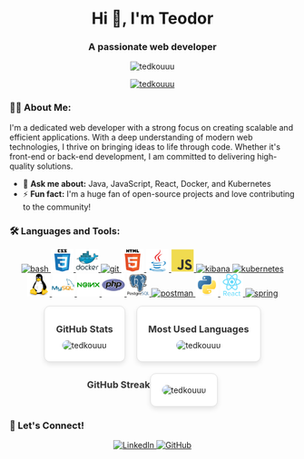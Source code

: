 <h1 align="center">Hi 👋, I'm Teodor</h1>
<h3 align="center">A passionate web developer</h3>

<p align="center">
  <img src="https://komarev.com/ghpvc/?username=tedkouuu&label=Profile%20views&color=0e75b6&style=flat" alt="tedkouuu" />
</p>

<p align="center">
  <a href="https://github.com/ryo-ma/github-profile-trophy"><img src="https://github-profile-trophy.vercel.app/?username=tedkouuu&theme=darkhub&margin-w=15&margin-h=15&no-bg=true" alt="tedkouuu" /></a>
</p>

### 👨‍💻 About Me:

I'm a dedicated web developer with a strong focus on creating scalable and efficient applications. With a deep understanding of modern web technologies, I thrive on bringing ideas to life through code. Whether it's front-end or back-end development, I am committed to delivering high-quality solutions.

- 💬 **Ask me about:** Java, JavaScript, React, Docker, and Kubernetes
- ⚡ **Fun fact:** I'm a huge fan of open-source projects and love contributing to the community!

### 🛠️ Languages and Tools:

<p align="center">
  <a href="https://www.gnu.org/software/bash/" target="_blank" rel="noreferrer">
    <img src="https://www.vectorlogo.zone/logos/gnu_bash/gnu_bash-icon.svg" alt="bash" width="40" height="40"/>
  </a>
  <a href="https://www.w3schools.com/css/" target="_blank" rel="noreferrer">
    <img src="https://raw.githubusercontent.com/devicons/devicon/master/icons/css3/css3-original-wordmark.svg" alt="css3" width="40" height="40"/>
  </a>
  <a href="https://www.docker.com/" target="_blank" rel="noreferrer">
    <img src="https://raw.githubusercontent.com/devicons/devicon/master/icons/docker/docker-original-wordmark.svg" alt="docker" width="40" height="40"/>
  </a>
  <a href="https://git-scm.com/" target="_blank" rel="noreferrer">
    <img src="https://www.vectorlogo.zone/logos/git-scm/git-scm-icon.svg" alt="git" width="40" height="40"/>
  </a>
  <a href="https://www.w3.org/html/" target="_blank" rel="noreferrer">
    <img src="https://raw.githubusercontent.com/devicons/devicon/master/icons/html5/html5-original-wordmark.svg" alt="html5" width="40" height="40"/>
  </a>
  <a href="https://www.java.com" target="_blank" rel="noreferrer">
    <img src="https://raw.githubusercontent.com/devicons/devicon/master/icons/java/java-original.svg" alt="java" width="40" height="40"/>
  </a>
  <a href="https://developer.mozilla.org/en-US/docs/Web/JavaScript" target="_blank" rel="noreferrer">
    <img src="https://raw.githubusercontent.com/devicons/devicon/master/icons/javascript/javascript-original.svg" alt="javascript" width="40" height="40"/>
  </a>
  <a href="https://www.elastic.co/kibana" target="_blank" rel="noreferrer">
    <img src="https://www.vectorlogo.zone/logos/elasticco_kibana/elasticco_kibana-icon.svg" alt="kibana" width="40" height="40"/>
  </a>
  <a href="https://kubernetes.io" target="_blank" rel="noreferrer">
    <img src="https://www.vectorlogo.zone/logos/kubernetes/kubernetes-icon.svg" alt="kubernetes" width="40" height="40"/>
  </a>
  <a href="https://www.linux.org/" target="_blank" rel="noreferrer">
    <img src="https://raw.githubusercontent.com/devicons/devicon/master/icons/linux/linux-original.svg" alt="linux" width="40" height="40"/>
  </a>
  <a href="https://www.mysql.com/" target="_blank" rel="noreferrer">
    <img src="https://raw.githubusercontent.com/devicons/devicon/master/icons/mysql/mysql-original-wordmark.svg" alt="mysql" width="40" height="40"/>
  </a>
  <a href="https://www.nginx.com" target="_blank" rel="noreferrer">
    <img src="https://raw.githubusercontent.com/devicons/devicon/master/icons/nginx/nginx-original.svg" alt="nginx" width="40" height="40"/>
  </a>
  <a href="https://www.php.net" target="_blank" rel="noreferrer">
    <img src="https://raw.githubusercontent.com/devicons/devicon/master/icons/php/php-original.svg" alt="php" width="40" height="40"/>
  </a>
  <a href="https://www.postgresql.org" target="_blank" rel="noreferrer">
    <img src="https://raw.githubusercontent.com/devicons/devicon/master/icons/postgresql/postgresql-original-wordmark.svg" alt="postgresql" width="40" height="40"/>
  </a>
  <a href="https://postman.com" target="_blank" rel="noreferrer">
    <img src="https://www.vectorlogo.zone/logos/getpostman/getpostman-icon.svg" alt="postman" width="40" height="40"/>
  </a>
  <a href="https://www.python.org" target="_blank" rel="noreferrer">
    <img src="https://raw.githubusercontent.com/devicons/devicon/master/icons/python/python-original.svg" alt="python" width="40" height="40"/>
  </a>
  <a href="https://reactjs.org/" target="_blank" rel="noreferrer">
    <img src="https://raw.githubusercontent.com/devicons/devicon/master/icons/react/react-original-wordmark.svg" alt="react" width="40" height="40"/>
  </a>
  <a href="https://spring.io/" target="_blank" rel="noreferrer">
    <img src="https://www.vectorlogo.zone/logos/springio/springio-icon.svg" alt="spring" width="40" height="40"/>
  </a>
</p>

<div style="display: flex; flex-direction: row; justify-content: center; gap: 20px;">

  <a href="https://github.com/tedkouuu" target="_blank" style="text-decoration: none;">
    <div style="background: #ffffff; border-radius: 10px; padding: 20px; text-align: center; box-shadow: 0 4px 8px rgba(0, 0, 0, 0.1); border: 1px solid #e0e0e0;">
      <h3 style="color: #333; margin: 10px 0;">GitHub Stats</h3>
      <img src="https://github-readme-stats.vercel.app/api?username=tedkouuu&show_icons=true&locale=en&theme=gruvbox" alt="tedkouuu" width="100%" style="border-radius: 10px;"/>
    </div>
  </a>

  <a href="https://github.com/tedkouuu" target="_blank" style="text-decoration: none;">
    <div style="background: #ffffff; border-radius: 10px; padding: 20px; text-align: center; box-shadow: 0 4px 8px rgba(0, 0, 0, 0.1); border: 1px solid #e0e0e0;">
      <h3 style="color: #333; margin: 10px 0;">Most Used Languages</h3>
      <img src="https://github-readme-stats.vercel.app/api/top-langs?username=tedkouuu&show_icons=true&locale=en&layout=compact&theme=gruvbox" alt="tedkouuu" width="100%" style="border-radius: 10px;"/>
    </div>
  </a>

</div>

<div style="display: flex; justify-content: center; margin-top: 20px;">
      <h3 style="color: #333; margin: 10px 0;">GitHub Streak</h3>
  <a href="https://github.com/tedkouuu" target="_blank" style="text-decoration: none;">
    <div style="background: #ffffff; border-radius: 10px; padding: 20px; text-align: center; box-shadow: 0 4px 8px rgba(0, 0, 0, 0.1); border: 1px solid #e0e0e0;">
      <img src="https://github-readme-streak-stats.herokuapp.com/?user=tedkouuu&theme=gruvbox" alt="tedkouuu" width="100%" style="border-radius: 10px;"/>
    </div>
  </a>
</div>

### 🤝 Let's Connect!

<p align="center">
  <a href="https://www.linkedin.com/in/teodor-trendafilov-08017b243" target="_blank">
    <img src="https://img.shields.io/badge/LinkedIn-0A66C2?style=for-the-badge&logo=linkedin&logoColor=white" alt="LinkedIn"/>
  </a>
  <a href="https://github.com/tedkouuu" target="_blank">
    <img src="https://img.shields.io/badge/GitHub-333?style=for-the-badge&logo=github&logoColor=white" alt="GitHub"/>
  </a>
</p>
